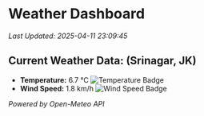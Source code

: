 
# Weather Dashboard

_Last Updated: 2025-04-11 23:09:45_

## Current Weather Data: (Srinagar, JK)
- **Temperature:** 6.7 °C ![Temperature Badge](https://img.shields.io/badge/Temperature-Low%20Temp-blue)
- **Wind Speed:** 1.8 km/h ![Wind Speed Badge](https://img.shields.io/badge/Wind%20Speed-Light%20Wind-blue)

*Powered by Open-Meteo API*

